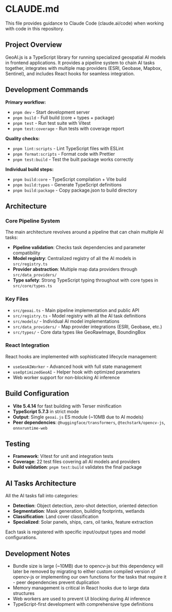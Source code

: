 # CLAUDE.md

This file provides guidance to Claude Code (claude.ai/code) when working with code in this repository.

## Project Overview

GeoAI.js is a TypeScript library for running specialized geospatial AI models in frontend applications. It provides a pipeline system to chain AI tasks together, integrates with multiple map providers (ESRI, Geobase, Mapbox, Sentinel), and includes React hooks for seamless integration.

## Development Commands

**Primary workflow:**
- `pnpm dev` - Start development server
- `pnpm build` - Full build (core + types + package)  
- `pnpm test` - Run test suite with Vitest
- `pnpm test:coverage` - Run tests with coverage report

**Quality checks:**
- `pnpm lint:scripts` - Lint TypeScript files with ESLint
- `pnpm format:scripts` - Format code with Prettier
- `pnpm test:build` - Test the built package works correctly

**Individual build steps:**
- `pnpm build:core` - TypeScript compilation + Vite build
- `pnpm build:types` - Generate TypeScript definitions  
- `pnpm build:package` - Copy package.json to build directory

## Architecture

### Core Pipeline System
The main architecture revolves around a pipeline that can chain multiple AI tasks:
- **Pipeline validation**: Checks task dependencies and parameter compatibility
- **Model registry**: Centralized registry of all the AI models in `src/registry.ts`
- **Provider abstraction**: Multiple map data providers through `src/data_providers/`
- **Type safety**: Strong TypeScript typing throughout with core types in `src/core/types.ts`

### Key Files
- `src/geoai.ts` - Main pipeline implementation and public API
- `src/registry.ts` - Model registry with all the AI task definitions
- `src/models/` - Individual AI model implementations
- `src/data_providers/` - Map provider integrations (ESRI, Geobase, etc.)
- `src/types/` - Core data types like GeoRawImage, BoundingBox

### React Integration
React hooks are implemented with sophisticated lifecycle management:
- `useGeoAIWorker` - Advanced hook with full state management
- `useOptimizedGeoAI` - Helper hook with optimized parameters
- Web worker support for non-blocking AI inference

## Build Configuration

- **Vite 5.4.14** for fast building with Terser minification
- **TypeScript 5.7.3** in strict mode
- **Output**: Single `geoai.js` ES module (~10MB due to AI models)
- **Peer dependencies**: `@huggingface/transformers`, `@techstark/opencv-js`, `onnxruntime-web`

## Testing

- **Framework**: Vitest for unit and integration tests
- **Coverage**: 22 test files covering all AI models and providers
- **Build validation**: `pnpm test:build` validates the final package

## AI Tasks Architecture

All the AI tasks fall into categories:
- **Detection**: Object detection, zero-shot detection, oriented detection
- **Segmentation**: Mask generation, building footprints, wetlands
- **Classification**: Land cover classification
- **Specialized**: Solar panels, ships, cars, oil tanks, feature extraction

Each task is registered with specific input/output types and model configurations.

## Development Notes

- Bundle size is large (~10MB) due to opencv-js but this dependency will later be removed by migrating to either custom compiled version of opencv-js or implementing our own functions for the tasks that require it - peer dependencies prevent duplication
- Memory management is critical in React hooks due to large data structures
- Web workers are used to prevent UI blocking during AI inference
- TypeScript-first development with comprehensive type definitions
